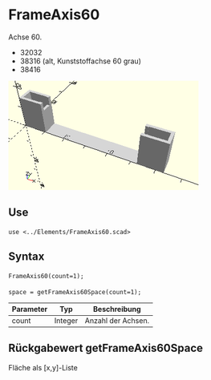 # FrameAxis60
Achse 60.
- 32032
- 38316 (alt, Kunststoffachse 60 grau)
- 38416

![FrameAxis60](../../images/FrameAxis60.png)

## Use
```
use <../Elements/FrameAxis60.scad>
```

## Syntax
```
FrameAxis60(count=1);

space = getFrameAxis60Space(count=1);
```

| Parameter | Typ | Beschreibung |
| ------ | ------ | ------ |
| count | Integer | Anzahl der Achsen. |

## Rückgabewert getFrameAxis60Space
Fläche als \[x,y]-Liste